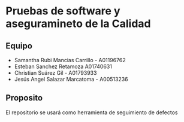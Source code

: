 # Pruebas de software y aseguramineto de la Calidad

## Equipo

* Samantha Rubi Mancias Carrillo - A01196762
* Esteban Sanchez Retamoza A01740631
* Christian Suárez Gil - A01793933
* Jesús Angel Salazar Marcatoma - A00513236

## Proposito

El repositorio se usará como herramienta de seguimiento de defectos

